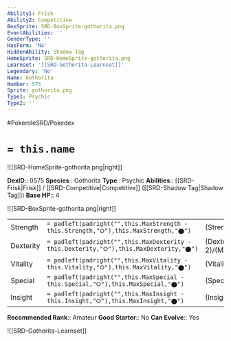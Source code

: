 ```yaml
---
Ability1: Frisk
Ability2: Competitive
BoxSprite: SRD-BoxSprite-gothorita.png
EventAbilities: ''
GenderType: ''
HasForm: 'No'
HiddenAbility: Shadow Tag
HomeSprite: SRD-HomeSprite-gothorita.png
Learnset: '[[SRD-Gothorita-Learnset]]'
Legendary: 'No'
Name: Gothorita
Number: 575
Sprite: gothorita.png
Type1: Psychic
Type2: ''
---
```


#PokeroleSRD/Pokedex

# `= this.name`

![[SRD-HomeSprite-gothorita.png|right]]

**DexID**:: 0575
**Species**:: Gothorita
**Type**:: Psychic
**Abilities**:: [[SRD-Frisk|Frisk]] / [[SRD-Competitive|Competitive]] ([[SRD-Shadow Tag|Shadow Tag]])
**Base HP**:: 4

![[SRD-BoxSprite-gothorita.png|right]]

|           |                                                                                        |                                          |
| --------- | -------------------------------------------------------------------------------------- | ---------------------------------------- |
| Strength  | `= padleft(padright("",this.MaxStrength - this.Strength,"⭘"),this.MaxStrength,"⬤")`    | (Strength::2)/(MaxStrength::4)   |
| Dexterity | `= padleft(padright("",this.MaxDexterity - this.Dexterity,"⭘"),this.MaxDexterity,"⬤")` | (Dexterity:: 2)/(MaxDexterity::4) |
| Vitality  | `= padleft(padright("",this.MaxVitality - this.Vitality,"⭘"),this.MaxVitality,"⬤")`    | (Vitality::2)/(MaxVitality::5)   |
| Special   | `= padleft(padright("",this.MaxSpecial - this.Special,"⭘"),this.MaxSpecial,"⬤")`       | (Special::2)/(MaxSpecial::5)     |
| Insight   | `= padleft(padright("",this.MaxInsight - this.Insight,"⭘"),this.MaxInsight,"⬤")`       | (Insight::2)/(MaxInsight::5)     |

**Recommended Rank**:: Amateur
**Good Starter**:: No
**Can Evolve**:: Yes

![[SRD-Gothorita-Learnset]]